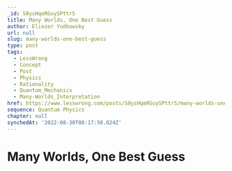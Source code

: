 ```yaml
---
_id: S8ysHqeRGuySPttrS
title: Many Worlds, One Best Guess
author: Eliezer Yudkowsky
url: null
slug: many-worlds-one-best-guess
type: post
tags:
  - LessWrong
  - Concept
  - Post
  - Physics
  - Rationality
  - Quantum_Mechanics
  - Many-Worlds_Interpretation
href: https://www.lesswrong.com/posts/S8ysHqeRGuySPttrS/many-worlds-one-best-guess
sequence: Quantum Physics
chapter: null
synchedAt: '2022-08-30T08:17:50.024Z'
---
```

# Many Worlds, One Best Guess

